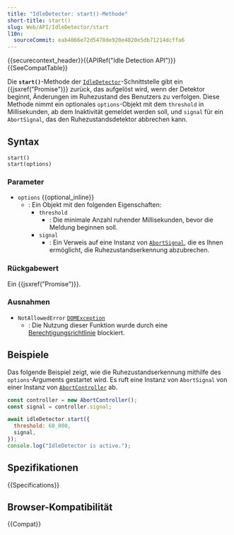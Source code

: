 ```yaml
---
title: "IdleDetector: start()-Methode"
short-title: start()
slug: Web/API/IdleDetector/start
l10n:
  sourceCommit: eab4066e72d5478de920e4020e5db71214dcffa6
---
```


{{securecontext_header}}{{APIRef("Idle Detection API")}}{{SeeCompatTable}}

Die **`start()`**-Methode der [`IdleDetector`](/de/docs/Web/API/IdleDetector)-Schnittstelle gibt ein {{jsxref("Promise")}} zurück, das aufgelöst wird, wenn der Detektor beginnt, Änderungen im Ruhezustand des Benutzers zu verfolgen. Diese Methode nimmt ein optionales `options`-Objekt mit dem `threshold` in Millisekunden, ab dem Inaktivität gemeldet werden soll, und `signal` für ein `AbortSignal`, das den Ruhezustandsdetektor abbrechen kann.

## Syntax

```js-nolint
start()
start(options)
```

### Parameter

- `options` {{optional_inline}}
  - : Ein Objekt mit den folgenden Eigenschaften:
    - `threshold`
      - : Die minimale Anzahl ruhender Millisekunden, bevor die Meldung beginnen soll.
    - `signal`
      - : Ein Verweis auf eine Instanz von [`AbortSignal`](/de/docs/Web/API/AbortSignal), die es Ihnen ermöglicht, die Ruhezustandserkennung abzubrechen.

### Rückgabewert

Ein {{jsxref("Promise")}}.

### Ausnahmen

- `NotAllowedError` [`DOMException`](/de/docs/Web/API/DOMException)
  - : Die Nutzung dieser Funktion wurde durch eine [Berechtigungsrichtlinie](/de/docs/Web/HTTP/Permissions_Policy) blockiert.

## Beispiele

Das folgende Beispiel zeigt, wie die Ruhezustandserkennung mithilfe des `options`-Arguments gestartet wird. Es ruft eine Instanz von `AbortSignal` von einer Instanz von [`AbortController`](/de/docs/Web/API/AbortController) ab.

```js
const controller = new AbortController();
const signal = controller.signal;

await idleDetector.start({
  threshold: 60_000,
  signal,
});
console.log("IdleDetector is active.");
```

## Spezifikationen

{{Specifications}}

## Browser-Kompatibilität

{{Compat}}
